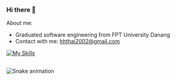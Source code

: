 ### Hi there 👋

<!--
**hhthai2002/hhthai2002** is a ✨ _special_ ✨ repository because its `README.md` (this file) appears on your GitHub profile.

Here are some ideas to get you started:

- 🔭 I’m currently working on ...
- 🌱 I’m currently learning ...
- 👯 I’m looking to collaborate on ...
- 🤔 I’m looking for help with ...
- 💬 Ask me about ...
- 📫 How to reach me: ...
- 😄 Pronouns: ...
- ⚡ Fun fact: ...
-->
About me:
- Graduated software engineering from FPT University Danang
- Contact with me: hhthai2002@gmail.com

[![My Skills](https://skillicons.dev/icons?i=java,dotnet,html,css,js,spring,react,azure,figma&theme=dark)](https://skillicons.dev)
##
![Snake animation](https://github.com/eagrundy/eagrundy/blob/output/github-contribution-grid-snake.svg)
